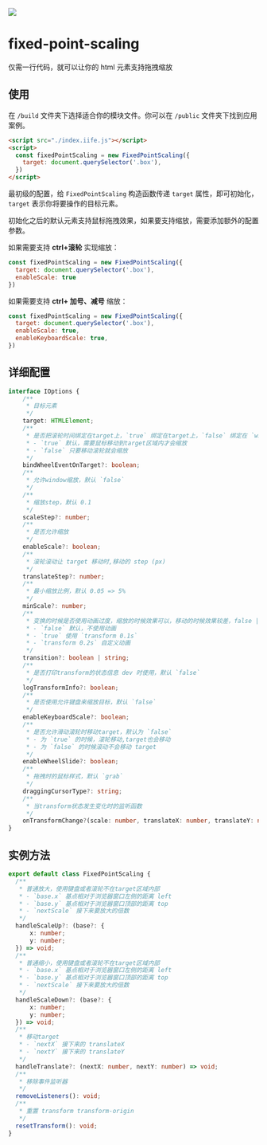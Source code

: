 ![](http://qiniu1.lxfriday.xyz/feoffer/1675842548910_0e2e5a19-190c-487f-a1b9-f485b9d6c14d.png)

# fixed-point-scaling

仅需一行代码，就可以让你的 html 元素支持拖拽缩放

## 使用

在 `/build` 文件夹下选择适合你的模块文件。你可以在 `/public` 文件夹下找到应用案例。

```html
<script src="./index.iife.js"></script>
<script>
  const fixedPointScaling = new FixedPointScaling({
    target: document.querySelector('.box'),
  })
</script>
```

最初级的配置，给 `FixedPointScaling` 构造函数传递 `target` 属性，即可初始化，`target` 表示你将要操作的目标元素。

初始化之后的默认元素支持鼠标拖拽效果，如果要支持缩放，需要添加额外的配置参数。

如果需要支持 **ctrl+滚轮** 实现缩放：

```js
const fixedPointScaling = new FixedPointScaling({
  target: document.querySelector('.box'),
  enableScale: true
})
```

如果需要支持 **ctrl+ 加号、减号** 缩放：

```js
const fixedPointScaling = new FixedPointScaling({
  target: document.querySelector('.box'),
  enableScale: true,
  enableKeyboardScale: true,
})
```

## 详细配置

```ts
interface IOptions {
    /**
     * 目标元素
     */
    target: HTMLElement;
    /**
     * 是否把滚轮时间绑定在target上，`true` 绑定在target上，`false` 绑定在 `window` 上
     * - `true` 默认，需要鼠标移动到target区域内才会缩放
     * - `false` 只要移动滚轮就会缩放
     */
    bindWheelEventOnTarget?: boolean;
    /**
     * 允许window缩放，默认 `false`
     */
    /**
     * 缩放step，默认 0.1
     */
    scaleStep?: number;
    /**
     * 是否允许缩放
     */
    enableScale?: boolean;
    /**
     * 滚轮滚动让 target 移动时,移动的 step (px)
     */
    translateStep?: number;
    /**
     * 最小缩放比例，默认 0.05 => 5%
     */
    minScale?: number;
    /**
     * 变换的时候是否使用动画过度，缩放的时候效果可以，移动的时候效果较差，false | true | `transform 0.1s`
     * - `false` 默认，不使用动画
     * - `true` 使用 `transform 0.1s`
     * - `transform 0.2s` 自定义动画
     */
    transition?: boolean | string;
    /**
     * 是否打印transform的状态信息 dev 时使用，默认 `false`
     */
    logTransformInfo?: boolean;
    /**
     * 是否使用允许键盘来缩放目标，默认 `false`
     */
    enableKeyboardScale?: boolean;
    /**
     * 是否允许滑动滚轮时移动target，默认为 `false`
     * - 为 `true` 的时候，滚轮移动,target也会移动
     * - 为 `false` 的时候滚动不会移动 target
     */
    enableWheelSlide?: boolean;
    /**
     * 拖拽时的鼠标样式，默认 `grab`
     */
    draggingCursorType?: string;
    /**
     * 当transform状态发生变化时的监听函数
     */
    onTransformChange?(scale: number, translateX: number, translateY: number): void;
}
```

## 实例方法

```ts
export default class FixedPointScaling {
  /**
   * 普通放大，使用键盘或者滚轮不在target区域内部
   * - `base.x` 基点相对于浏览器窗口左侧的距离 left
   * - `base.y` 基点相对于浏览器窗口顶部的距离 top
   * - `nextScale` 接下来要放大的倍数
   */
  handleScaleUp?: (base?: {
      x: number;
      y: number;
  }) => void;
  /**
   * 普通缩小，使用键盘或者滚轮不在target区域内部
   * - `base.x` 基点相对于浏览器窗口左侧的距离 left
   * - `base.y` 基点相对于浏览器窗口顶部的距离 top
   * - `nextScale` 接下来要放大的倍数
   */
  handleScaleDown?: (base?: {
      x: number;
      y: number;
  }) => void;
  /**
   * 移动target
   * - `nextX` 接下来的 translateX
   * - `nextY` 接下来的 translateY
   */
  handleTranslate?: (nextX: number, nextY: number) => void;
  /**
   * 移除事件监听器
   */
  removeListeners(): void;
  /**
   * 重置 transform transform-origin
   */
  resetTransform(): void;
}
```